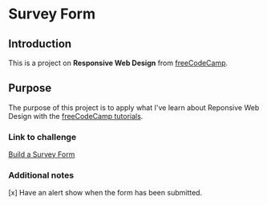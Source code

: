 # Survey Form

## Introduction

This is a project on **Responsive Web Design** from [freeCodeCamp](https://www.freecodecamp.org/).

## Purpose

The purpose of this project is to apply what I've learn about Reponsive Web Design with the [freeCodeCamp tutorials](https://www.freecodecamp.org/learn/responsive-web-design/).

### Link to challenge

[Build a Survey Form](https://www.freecodecamp.org/learn/responsive-web-design/responsive-web-design-projects/build-a-survey-form)

### Additional notes

[x] Have an alert show when the form has been submitted.
